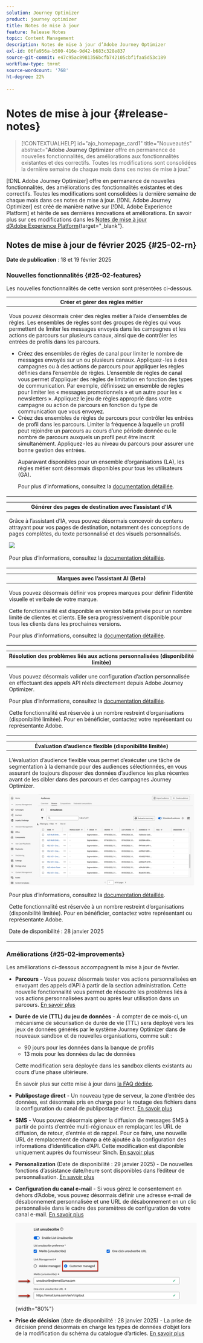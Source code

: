 ```yaml
---
solution: Journey Optimizer
product: journey optimizer
title: Notes de mise à jour
feature: Release Notes
topic: Content Management
description: Notes de mise à jour d’Adobe Journey Optimizer
exl-id: 06fa956a-b500-416e-9d42-b683c328e837
source-git-commit: e47c95ac8981356bcfb742105cbf1faa5d53c189
workflow-type: tm+mt
source-wordcount: '768'
ht-degree: 22%

---
```


# Notes de mise à jour {#release-notes}

>[!CONTEXTUALHELP]
>id="ajo_homepage_card1"
>title="Nouveautés"
>abstract="**Adobe Journey Optimizer** offre en permanence de nouvelles fonctionnalités, des améliorations aux fonctionnalités existantes et des correctifs. Toutes les modifications sont consolidées la dernière semaine de chaque mois dans ces notes de mise à jour."

[!DNL Adobe Journey Optimizer] offre en permanence de nouvelles fonctionnalités, des améliorations des fonctionnalités existantes et des correctifs. Toutes les modifications sont consolidées la dernière semaine de chaque mois dans ces notes de mise à jour. [!DNL Adobe Journey Optimizer] est créé de manière native sur [!DNL Adobe Experience Platform] et hérite de ses dernières innovations et améliorations. En savoir plus sur ces modifications dans les [Notes de mise à jour d’Adobe Experience Platform](https://experienceleague.adobe.com/docs/experience-platform/release-notes/latest.html?lang=fr){target="_blank"}.

## Notes de mise à jour de février 2025 {#25-02-rn}

<!--
**Early release notes below are subject to change without prior notice until the release availability date**. Links, screens and updated documentation are published at the release date.-->

**Date de publication** : 18 et 19 février 2025


### Nouvelles fonctionnalités {#25-02-features}

Les nouvelles fonctionnalités de cette version sont présentées ci-dessous.

<table>
<thead>
<tr>
<th><strong>Créer et gérer des règles métier</strong><br/></th>
</tr>
</thead>
<tbody>
<tr>
<td>
<p>Vous pouvez désormais créer des règles métier à l’aide d’ensembles de règles. Les ensembles de règles sont des groupes de règles qui vous permettent de limiter les messages envoyés dans les campagnes et les actions de parcours sur plusieurs canaux, ainsi que de contrôler les entrées de profils dans les parcours.<p>
<p><ul><li>Créez des ensembles de règles de canal pour limiter le nombre de messages envoyés sur un ou plusieurs canaux. Appliquez-les à des campagnes ou à des actions de parcours pour appliquer les règles définies dans l’ensemble de règles. L’ensemble de règles de canal vous permet d’appliquer des règles de limitation en fonction des types de communication. Par exemple, définissez un ensemble de règles pour limiter les « messages promotionnels » et un autre pour les « newsletters ». Appliquez le jeu de règles approprié dans votre campagne ou action de parcours en fonction du type de communication que vous envoyez.</li>
<li> Créez des ensembles de règles de parcours pour contrôler les entrées de profil dans les parcours. Limiter la fréquence à laquelle un profil peut rejoindre un parcours au cours d’une période donnée ou le nombre de parcours auxquels un profil peut être inscrit simultanément. Appliquez-les au niveau du parcours pour assurer une bonne gestion des entrées.</li></p>
<p>Auparavant disponibles pour un ensemble d’organisations (LA), les règles métier sont désormais disponibles pour tous les utilisateurs (GA).</p>
<p>Pour plus d’informations, consultez la <a href="../configuration/rule-sets.md">documentation détaillée</a>.</p>
</td>
</tr>
</tbody>
</table>

<table>
<thead>
<tr>
<th><strong>Générer des pages de destination avec l’assistant d’IA</strong><br/></th>
</tr>
</thead>
<tbody>
<tr>
<td>
<p>Grâce à l’assistant d’IA, vous pouvez désormais concevoir du contenu attrayant pour vos pages de destination, notamment des conceptions de pages complètes, du texte personnalisé et des visuels personnalisés.</p>
<img src="assets/do-not-localize/ai-lp.gif">
<p>Pour plus d’informations, consultez la <a href="../content-management/generative-lp.md">documentation détaillée</a>.</p>
</td>
</tr>
</tbody>
</table>


<table>
<thead>
<tr>
<th><strong>Marques avec l’assistant AI (Beta)</strong><br/></th>
</tr>
</thead>
<tbody>
<tr>
<td>
<p>Vous pouvez désormais définir vos propres marques pour définir l’identité visuelle et verbale de votre marque. </p>
<p>Cette fonctionnalité est disponible en version bêta privée pour un nombre limité de clientes et clients. Elle sera progressivement disponible pour tous les clients dans les prochaines versions.</p>
<p>Pour plus d’informations, consultez la <a href="../content-management/brands.md">documentation détaillée</a>.</p>
</td>
</tr>
</tbody>
</table>

<table>
<thead>
<tr>
<th><strong>Résolution des problèmes liés aux actions personnalisées (disponibilité limitée)</strong><br/></th>
</tr>
</thead>
<tbody>
<tr>
<td>
<p>Vous pouvez désormais valider une configuration d’action personnalisée en effectuant des appels API réels directement depuis Adobe Journey Optimizer. </p>
<p>Pour plus d’informations, consultez la <a href="../action/troubleshoot-custom-action.md">documentation détaillée</a>.</p>
<p> Cette fonctionnalité est réservée à un nombre restreint d’organisations (disponibilité limitée). Pour en bénéficier, contactez votre représentant ou représentante Adobe.</p>
</td>
</tr>
</tbody>
</table>

<table>
<thead>
<tr>
<th><strong>Évaluation d’audience flexible (disponibilité limitée)</strong><br/></th>
</tr>
</thead>
<tbody>
<tr>
<td>
<p>L’évaluation d’audience flexible vous permet d’exécuter une tâche de segmentation à la demande pour des audiences sélectionnées, en vous assurant de toujours disposer des données d’audience les plus récentes avant de les cibler dans des parcours et des campagnes Journey Optimizer.</p>
<img src="assets/do-not-localize/flexible-audience.gif">
<p>Pour plus d’informations, consultez la <a href="../audience/creating-a-segment-definition.md#flexible">documentation détaillée</a>.</p>
<p>Cette fonctionnalité est réservée à un nombre restreint d’organisations (disponibilité limitée). Pour en bénéficier, contactez votre représentant ou représentante Adobe.</p>
<p>Date de disponibilité : 28 janvier 2025</p>
</tr>
</tbody>
</table>
</table>


### Améliorations {#25-02-improvements}

Les améliorations ci-dessous accompagnent la mise à jour de février.

* **Parcours** - Vous pouvez désormais tester vos actions personnalisées en envoyant des appels d’API à partir de la section administration. Cette nouvelle fonctionnalité vous permet de résoudre les problèmes liés à vos actions personnalisées avant ou après leur utilisation dans un parcours. [En savoir plus](../action/troubleshoot-custom-action.md)

* **Durée de vie (TTL) du jeu de données** - À compter de ce mois-ci, un mécanisme de sécurisation de durée de vie (TTL) sera déployé vers les jeux de données générés par le système Journey Optimizer dans de nouveaux sandbox et de nouvelles organisations, comme suit :

   * 90 jours pour les données dans la banque de profils
   * 13 mois pour les données du lac de données

  Cette modification sera déployée dans les sandbox clients existants au cours d’une phase ultérieure.

  En savoir plus sur cette mise à jour dans [la FAQ dédiée](../data/datasets-ttl.md#frequently-asked-questions).

<!--* **Playbooks** - You can now create and publish your own Use Case Playbooks in Journey Optimizer.-->

* **Publipostage direct** - Un nouveau type de serveur, la zone d’entrée des données, est désormais pris en charge pour le routage des fichiers dans la configuration du canal de publipostage direct. [En savoir plus](../direct-mail/direct-mail-configuration.md#file-routing-configuration)

* **SMS** - Vous pouvez désormais gérer la diffusion de messages SMS à partir de points d’entrée multi-régionaux en remplaçant les URL de diffusion, de retour, d’entrée et de rappel. Pour ce faire, une nouvelle URL de remplacement de champ a été ajoutée à la configuration des informations d’identification d’API. Cette modification est disponible uniquement auprès du fournisseur Sinch. [En savoir plus](../sms/sms-configuration-sinch.md)

* **Personalization** (Date de disponibilité : 29 janvier 2025) - De nouvelles fonctions d’assistance date/heure sont disponibles dans l’éditeur de personnalisation. [En savoir plus](../personalization/functions/dates.md)


<!--
* The personalization editor has been enhanced with new capabilities such as Auto-complete, Search, and filtering options. You can also show or hide deprecated attributes.-->


* **Configuration du canal e-mail** - Si vous gérez le consentement en dehors d’Adobe, vous pouvez désormais définir une adresse e-mail de désabonnement personnalisée et une URL de désabonnement en un clic personnalisée dans le cadre des paramètres de configuration de votre canal e-mail. [En savoir plus](../email/list-unsubscribe.md#custom-managed)

  ![](../email/assets/surface-list-unsubscribe-custom.png){width="80%"}

* **Prise de décision** (date de disponibilité : 28 janvier 2025) - La prise de décision prend désormais en charge les types de données d’objet lors de la modification du schéma du catalogue d’articles. [En savoir plus](../experience-decisioning/catalogs.md)

